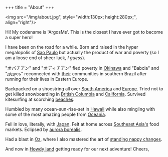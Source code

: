 +++
title = "About"
+++

<img src="/img/about.jpg", style="width:130px; height:280px;", align="right"/>

Hi! My codename is 'ArgosMs'. This is the closest I have ever got to become a super hero!

I have been on the road for a while. Born and raised in the hyper megalopolis of [Sao Paulo](https://www.youtube.com/watch?v=8bwcUdMo3R4) but actually the product of war and poverty (so I am a loose end of sheer luck, *I guess*). 

"オバチアン" and "オディチアン" fled poverty in [Okinawa](https://www.youtube.com/watch?v=gPzf2UlvqK4) and "Babcia" and "дідусь" reconnected with [their](https://www.youtube.com/watch?v=nXnstmYu5nM) communities in southern Brazil after running for their lives in Eastern Europe.  

Backpacked on a shoestring all over [South America](https://www.youtube.com/watch?v=R35URiT_fm8) and [Europe](https://www.youtube.com/watch?v=fWydEjyNsQY). Tried not to get killed snowboarding in [British Columbia](https://www.youtube.com/watch?v=TVfpfzcIBZs) and [California](https://www.youtube.com/watch?v=RVA9fma3wq8). Survived kitesurfing at scorching [beaches](https://www.youtube.com/watch?v=te9YZsltyGY).

Humbled by many ocean-sun-rise-set in [Hawaii](https://www.youtube.com/watch?v=ih_Q4wj9Log) while also mingling with some of the most amazing people from [Oceania](https://www.youtube.com/watch?v=dDmGM1UEWzI).

Fell in love, literally, with [Japan](https://www.youtube.com/watch?v=ccupD_IIN1U). Felt at home across [Southeast Asia's](https://www.youtube.com/channel/UCyEd6QBSgat5kkC6svyjudA) food markets. Eclipsed by [aurora borealis](https://www.youtube.com/watch?v=w6CIjWpd3bE). 

Had a blast in [Oz](https://www.youtube.com/watch?v=ACVBan55U1U), where I also mastered the art of [standing nappy changes](https://www.youtube.com/watch?v=c2WtGd9W-co).

And now in [Howdy land](https://www.youtube.com/watch?v=XlFD0Zyl_f0) getting ready for our next adventure! Cheers,














